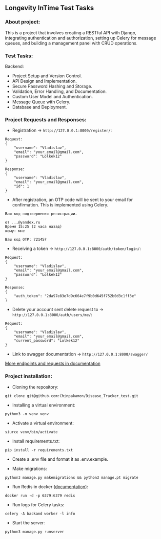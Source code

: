 ## Longevity InTime Test Tasks

### About project:

This is a project that involves creating a RESTful API with Django, integrating
authentication and authorization, setting up Celery for message queues, and
building a management panel with CRUD operations.

### Test Tasks:

Backend:

- Project Setup and Version Control.
- API Design and Implementation.
- Secure Password Hashing and Storage.
- Validation, Error Handling, and Documentation.
- Custom User Model and Authentication.
- Message Queue with Celery.
- Database and Deployment.

### Project Requests and Responses:

- Registration -> ```http://127.0.0.1:8000/register/```:

```commandline
Request:
{
    "username": "Vladislav",
    "email": "your_email@gmail.com",
    "password": "Lolkek12"
}

Response:
{
    "username": "Vladislav",
    "email": "your_email@gmail.com",
    "id": 1
}
```

- After registration, an OTP code will be sent to your email for confirmation.
This is implemented using Celery.
```commandline
Ваш код подтвержения регистрации.

от ...@yandex.ru
Время 15:25 (2 часа назад)
кому: мне

Ваш код OTP: 721457
```

- Receiving a token -> ```http://127.0.0.1:8000/auth/token/login/```:
```commandline
Request:
{
    "username": "Vladislav",
    "email": "your_email@gmail.com",
    "password": "Lolkek12"
}

Response:
{
    "auth_token": "2da97e83e7d9c664e7f9b0d645f752b0d3c1ff3e"
}
```
- Delete your account sent delete request to -> ```http://127.0.0.1:8000/auth/users/me/```:
```commandline
Request:
{
    "username": "Vladislav",
    "email": "your_email@gmail.com",
    "current_password": "Lolkek12"
}
```

- Link to swagger documentation -> ```http://127.0.0.1:8000/swagger/```

[More endpoints and requests in documentation](https://djoser.readthedocs.io/en/latest/base_endpoints.html)

### Project installation:

- Cloning the repository:

```git clone git@github.com:Chinpakamon/Disease_Tracker_test.git```

- Installing a virtual environment:

```python3 -m venv venv```

- Activate a virtual environment:

```siurce venv/bin/activate```

- Install requirements.txt:

```pip install -r requirements.txt```

- Create a .env file and format it as .env.example.


- Make migrations:

```python3 manage.py makemigrations && python3 manage.pt migrate```

- Run Redis in docker ([documentation](https://docs.celeryq.dev/en/stable/getting-started/first-steps-with-celery.html#redis)):

```docker run -d -p 6379:6379 redis```

- Run logs for Celery tasks:

```celery -A backand worker -l info```

- Start the server:

```python3 manage.py runserver```